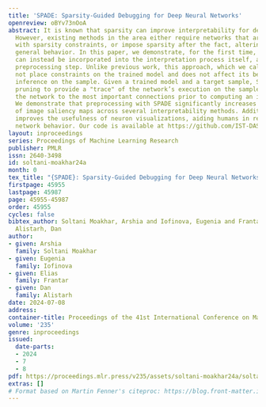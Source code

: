 ```yaml
---
title: 'SPADE: Sparsity-Guided Debugging for Deep Neural Networks'
openreview: oBYv73nOoA
abstract: It is known that sparsity can improve interpretability for deep neural networks.
  However, existing methods in the area either require networks that are pre-trained
  with sparsity constraints, or impose sparsity after the fact, altering the network’s
  general behavior. In this paper, we demonstrate, for the first time, that sparsity
  can instead be incorporated into the interpretation process itself, as a sample-specific
  preprocessing step. Unlike previous work, this approach, which we call SPADE, does
  not place constraints on the trained model and does not affect its behavior during
  inference on the sample. Given a trained model and a target sample, SPADE uses sample-targeted
  pruning to provide a "trace" of the network’s execution on the sample, reducing
  the network to the most important connections prior to computing an interpretation.
  We demonstrate that preprocessing with SPADE significantly increases the accuracy
  of image saliency maps across several interpretability methods. Additionally, SPADE
  improves the usefulness of neuron visualizations, aiding humans in reasoning about
  network behavior. Our code is available at https://github.com/IST-DASLab/SPADE.
layout: inproceedings
series: Proceedings of Machine Learning Research
publisher: PMLR
issn: 2640-3498
id: soltani-moakhar24a
month: 0
tex_title: "{SPADE}: Sparsity-Guided Debugging for Deep Neural Networks"
firstpage: 45955
lastpage: 45987
page: 45955-45987
order: 45955
cycles: false
bibtex_author: Soltani Moakhar, Arshia and Iofinova, Eugenia and Frantar, Elias and
  Alistarh, Dan
author:
- given: Arshia
  family: Soltani Moakhar
- given: Eugenia
  family: Iofinova
- given: Elias
  family: Frantar
- given: Dan
  family: Alistarh
date: 2024-07-08
address:
container-title: Proceedings of the 41st International Conference on Machine Learning
volume: '235'
genre: inproceedings
issued:
  date-parts:
  - 2024
  - 7
  - 8
pdf: https://proceedings.mlr.press/v235/assets/soltani-moakhar24a/soltani-moakhar24a.pdf
extras: []
# Format based on Martin Fenner's citeproc: https://blog.front-matter.io/posts/citeproc-yaml-for-bibliographies/
---
```

